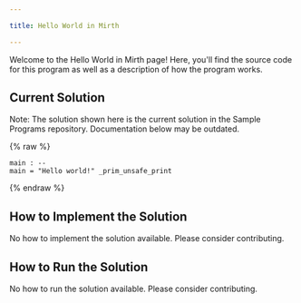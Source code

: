 ```yaml
---

title: Hello World in Mirth

---
```


Welcome to the Hello World in Mirth page! Here, you'll find the source code for this program as well as a description of how the program works.

## Current Solution

Note: The solution shown here is the current solution in the Sample Programs repository. Documentation below may be outdated.

{% raw %}

```Mirth
main : --
main = "Hello world!" _prim_unsafe_print

```

{% endraw %}

## How to Implement the Solution

No how to implement the solution available. Please consider contributing.

## How to Run the Solution

No how to run the solution available. Please consider contributing.